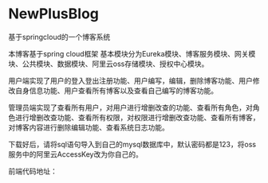 # NewPlusBlog
基于springcloud的一个博客系统


本博客基于spring cloud框架
基本模块分为Eureka模块、博客服务模块、网关模块、公共模块、数据模块、阿里云oss存储模块、授权中心模块。

用户端实现了用户的登入登出注册功能、用户编写，编辑，删除博客功能、用户修改自身信息功能、用户查看所有博客以及查看自己编写的博客功能。

管理员端实现了查看所有用户，对用户进行增删改查的功能、查看所有角色，对角色进行增删改查功能、查看所有权限，对权限进行增删改查功能、查看所有博客，对博客内容进行删除编辑功能、查看系统日志功能。

 下载好后，请将sql语句导入到自己的mysql数据库中，默认密码都是123，将oss服务中的阿里云AccessKey改为你自己的。
 
 前端代码地址：
